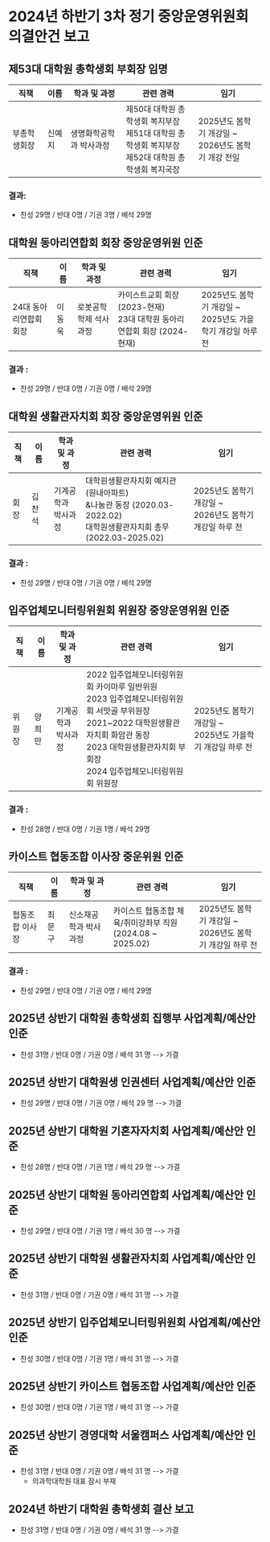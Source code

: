 2024년 하반기 3차 정기 중앙운영위원회 의결안건 보고
===

## 제53대 대학원 총학생회 부회장 임명

| 직책 | 이름 | 학과 및 과정 | 관련 경력 | 임기 |
|----|----|----|----|----|
| 부총학생회장 | 신예지 | 생명화학공학과 박사과정 | 제50대  대학원 총학생회 복지부장<br>제51대  대학원  총학생회  복지부장<br>제52대 대학원 총학생회 복지국장| 2025년도 봄학기 개강일 ~ <br>2026년도 봄학기 개강 전일 |

### 결과: 
- 찬성 29명 / 반대 0명 / 기권 3명 / 배석 29명


## 대학원 동아리연합회 회장 중앙운영위원 인준
| 직책 | 이름 | 학과 및 과정 | 관련 경력 | 임기 |
|---|---|---|---|---|
| 24대 동아리연합회 회장 | 이동욱 | 로봇공학학제 석사과정 | 카이스트교회 회장 (2023-현재) <br> 23대 대학원 동아리 연합회 회장 (2024-현재) | 2025년도 봄학기 개강일 ~ <br/>2025년도 가을학기 개강일 하루 전 |


### 결과 :
- 찬성 29명 / 반대 0명 / 기권 0명 / 배석 29명


## 대학원 생활관자치회 회장 중앙운영위원 인준

| 직책 | 이름 | 학과 및 과정 | 관련 경력 | 임기 |
|---|---|---|---|---|
| 회장 | 김찬석  | 기계공학과 <br/> 박사과정 | 대학원생활관자치회 예지관(원내아파트)<br/>&나눔관 동장 (2020.03-2022.02) <br/>대학원생활관자치회 총무 (2022.03-2025.02) | 2025년도 봄학기 개강일 ~ <br> 2026년도 봄학기 개강일 하루 전 |

### 결과 :
- 찬성 29명 / 반대 0명 / 기권 0명 / 배석 29명

## 입주업체모니터링위원회 위원장 중앙운영위원 인준

| 직책 | 이름 | 학과 및 과정 | 관련 경력 | 임기 |
|---|---|---|---|---|
| 위원장 | 양희만 |기계공학과  <br> 박사과정 | 2022 입주업체모니터링위원회 카이마루 일반위원 <br> 2023 입주업체모니터링위원회 서맛골 부위원장  <br> 2021~2022 대학원생활관자치회 화암관 동장  <br> 2023 대학원생활관자치회 부회장  <br> 2024 입주업체모니터링위원회 위원장 | 2025년도 봄학기 개강일 ~  <br> 2025년도 가을학기 개강일 하루 전 | 

### 결과 :
- 찬성 28명 / 반대 0명 / 기권 1명 / 배석 29명

## 카이스트 협동조합 이사장 중운위원 인준

| 직책 | 이름 | 학과 및 과정 | 관련 경력 | 임기 |
|---|---|---|---|---|
| 협동조합 이사장 | 최문구 | 신소재공학과 박사과정 | 카이스트 협동조합 체육/취미강좌부 직원 <br/> (2024.08 ~ 2025.02) | 2025년도 봄학기 개강일 ~  <br> 2026년도 봄학기 개강일 하루 전 |

### 결과 :
- 찬성 29명 / 반대 0명 / 기권 0명 / 배석 29명

## 2025년 상반기 대학원 총학생회 집행부 사업계획/예산안 인준
- 찬성 31명 / 반대 0명 / 기권 0명 / 배석 31 명 --> 가결

## 2025년 상반기 대학원생 인권센터 사업계획/예산안 인준
- 찬성 29명 / 반대 0명 / 기권 0명 / 배석 29 명 --> 가결

## 2025년 상반기 대학원 기혼자자치회 사업계획/예산안 인준
- 찬성 28명 / 반대 0명 / 기권 1명 / 배석 29 명 --> 가결

## 2025년 상반기 대학원 동아리연합회 사업계획/예산안 인준
- 찬성 29명 / 반대 0명 / 기권 1명 / 배석 30 명 --> 가결

## 2025년 상반기 대학원 생활관자치회 사업계획/예산안 인준
- 찬성 31명 / 반대 0명 / 기권 0명 / 배석 31 명 --> 가결

## 2025년 상반기 입주업체모니터링위원회 사업계획/예산안 인준
- 찬성 30명 / 반대 0명 / 기권 1명 / 배석 31 명 --> 가결

## 2025년 상반기 카이스트 협동조합 사업계획/예산안 인준
- 찬성 30명 / 반대 0명 / 기권 1명 / 배석 31 명 --> 가결

## 2025년 상반기 경영대학 서울캠퍼스 사업계획/예산안 인준
- 찬성 31명 / 반대 0명 / 기권 0명 / 배석 31 명 --> 가결
  - 의과학대학원 대표 잠시 부재

## 2024년 하반기 대학원 총학생회 결산 보고
- 찬성 31명 / 반대 0명 / 기권 0명 / 배석 31 명 --> 가결


